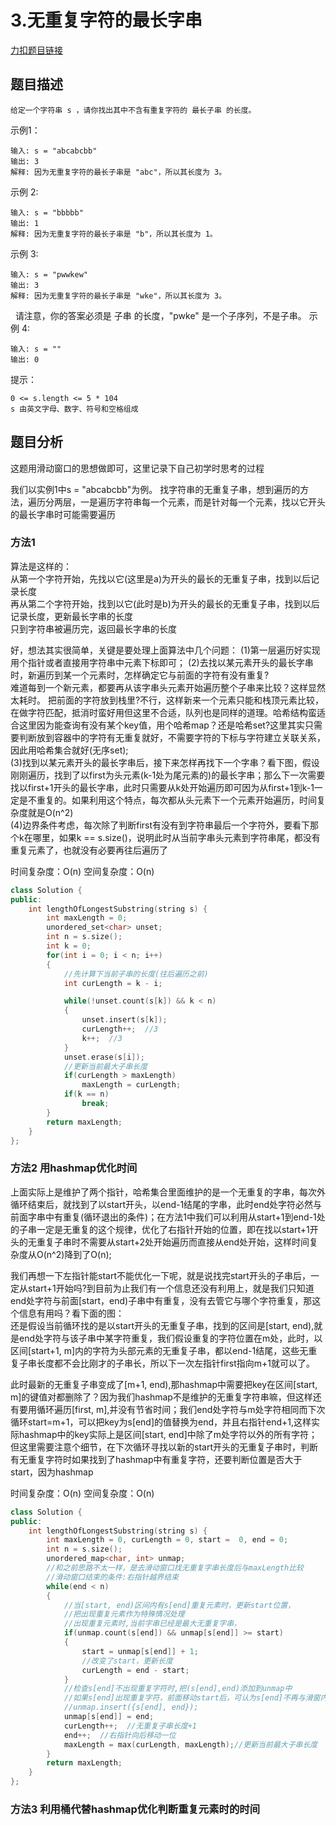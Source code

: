 # 3.无重复字符的最长字串

[力扣题目链接](https://leetcode-cn.com/problems/longest-substring-without-repeating-characters/)  


## 题目描述  

    给定一个字符串 s ，请你找出其中不含有重复字符的 最长子串 的长度。  

示例1：

    输入: s = "abcabcbb"
    输出: 3 
    解释: 因为无重复字符的最长子串是 "abc"，所以其长度为 3。
示例 2:

    输入: s = "bbbbb"
    输出: 1
    解释: 因为无重复字符的最长子串是 "b"，所以其长度为 1。
示例 3:

    输入: s = "pwwkew"
    输出: 3
    解释: 因为无重复字符的最长子串是 "wke"，所以其长度为 3。
     请注意，你的答案必须是 子串 的长度，"pwke" 是一个子序列，不是子串。
示例 4:

    输入: s = ""
    输出: 0

提示：

    0 <= s.length <= 5 * 104
    s 由英文字母、数字、符号和空格组成  


## 题目分析  

这题用滑动窗口的思想做即可，这里记录下自己初学时思考的过程  

我们以实例1中s = "abcabcbb"为例。
找字符串的无重复子串，想到遍历的方法，遍历分两层，一是遍历字符串每一个元素，而是针对每一个元素，找以它开头的最长字串时可能需要遍历  


### 方法1  
算法是这样的：  
从第一个字符开始，先找以它(这里是a)为开头的最长的无重复子串，找到以后记录长度    
再从第二个字符开始，找到以它(此时是b)为开头的最长的无重复子串，找到以后记录长度，更新最长字串的长度  
只到字符串被遍历完，返回最长字串的长度  

好，想法其实很简单，关键是要处理上面算法中几个问题：
(1)第一层遍历好实现用个指针或者直接用字符串中元素下标即可；
(2)去找以某元素开头的最长字串时，新遍历到某一个元素时，怎样确定它与前面的字符有没有重复?   
难道每到一个新元素，都要再从该字串头元素开始遍历整个子串来比较？这样显然太耗时。
把前面的字符放到栈里?不行，这样新来一个元素只能和栈顶元素比较，在做字符匹配，抵消时蛮好用但这里不合适，队列也是同样的道理。哈希结构蛮适合这里因为能查询有没有某个key值，用个哈希map？还是哈希set?这里其实只需要判断放到容器中的字符有无重复就好，不需要字符的下标与字符建立关联关系，因此用哈希集合就好(无序set);  
(3)找到以某元素开头的最长字串后，接下来怎样再找下一个字串？看下图，假设刚刚遍历，找到了以first为头元素(k-1处为尾元素的)的最长字串；那么下一次需要找以first+1开头的最长字串，此时只需要从k处开始遍历即可因为从first+1到k-1一定是不重复的。如果利用这个特点，每次都从头元素下一个元素开始遍历，时间复杂度就是O(n^2)  
(4)边界条件考虑，每次除了判断first有没有到字符串最后一个字符外，要看下那个k在哪里，如果k == s.size()，说明此时从当前字串头元素到字符串尾，都没有重复元素了，也就没有必要再往后遍历了  

时间复杂度：O(n)
空间复杂度：O(n)
```cpp
class Solution {
public:
    int lengthOfLongestSubstring(string s) {
        int maxLength = 0;
        unordered_set<char> unset;
        int n = s.size();
        int k = 0;
        for(int i = 0; i < n; i++)
        {
            //先计算下当前子串的长度(往后遍历之前)
            int curLength = k - i;

            while(!unset.count(s[k]) && k < n)
            {         
                unset.insert(s[k]);
                curLength++;  //3
                k++;  //3
            }
            unset.erase(s[i]);
            //更新当前最大子串长度
            if(curLength > maxLength)
                maxLength = curLength;
            if(k == n)
                break;     
        }
        return maxLength;
    }
};
```

### 方法2  用hashmap优化时间

上面实际上是维护了两个指针，哈希集合里面维护的是一个无重复的字串，每次外循环结束后，就找到了以start开头，以end-1结尾的字串，此时end处字符必然与前面字串中有重复(循环退出的条件)；在方法1中我们可以利用从start+1到end-1处的子串一定是无重复的这个规律，优化了右指针开始的位置，即在找以start+1开头的无重复子串时不需要从start+2处开始遍历而直接从end处开始，这样时间复杂度从O(n^2)降到了O(n);  

我们再想一下左指针能start不能优化一下呢，就是说找完start开头的子串后，一定从start+1开始吗?到目前为止我们有一个信息还没有利用上，就是我们只知道end处字符与前面[start，end)子串中有重复，没有去管它与哪个字符重复，那这个信息有用吗？看下面的图：  
还是假设当前循环找的是以start开头的无重复子串，找到的区间是[start, end),就是end处字符与该子串中某字符重复，我们假设重复的字符位置在m处，此时，以区间[start+1, m]内的字符为头部元素的无重复子串，都以end-1结尾，这些无重复子串长度都不会比刚才的子串长，所以下一次左指针first指向m+1就可以了。  

此时最新的无重复子串变成了[m+1, end),那hashmap中需要把key在区间[start, m]的键值对都删除了？因为我们hashmap不是维护的无重复字符串嘛，但这样还有要用循环遍历[first, m],并没有节省时间；我们end处字符与m处字符相同而下次循环start=m+1，可以把key为s[end]的值替换为end，并且右指针end+1,这样实际hashmap中的key实际上是区间[start, end]中除了m处字符以外的所有字符； 
但这里需要注意个细节，在下次循环寻找以新的start开头的无重复子串时，判断有无重复字符时如果找到了hashmap中有重复字符，还要判断位置是否大于start，因为hashmap


时间复杂度：O(n)
空间复杂度：O(n)
```cpp
class Solution {
public:
    int lengthOfLongestSubstring(string s) {
        int maxLength = 0, curLength = 0, start =  0, end = 0;
        int n = s.size();
        unordered_map<char, int> unmap;  
        //和之前思路不太一样，是去滑动窗口找无重复字串长度后与maxLength比较  
        //滑动窗口结束的条件:右指针越界结束
        while(end < n)  
        {
            //当[start, end)区间内有s[end]重复元素时，更新start位置，
            //把出现重复元素作为特殊情况处理
            //出现重复元素时,当前字串已经是最大无重复字串，
            if(unmap.count(s[end]) && unmap[s[end]] >= start)
            {
                start = unmap[s[end]] + 1;
                //改变了start，更新长度
                curLength = end - start;
            }
            //检查s[end]不出现重复字符时,把(s[end],end)添加到unmap中
            //如果s[end]出现重复字符，前面移动start后，可认为s[end]不再与滑窗内字符重复
            //unmap.insert({s[end], end});
            unmap[s[end]] = end;
            curLength++;  //无重复子串长度+1
            end++;  //右指针向后移动一位          
            maxLength = max(curLength, maxLength);//更新当前最大子串长度
        }                
        return maxLength;
    }
};
```

### 方法3 利用桶代替hashmap优化判断重复元素时的时间



















